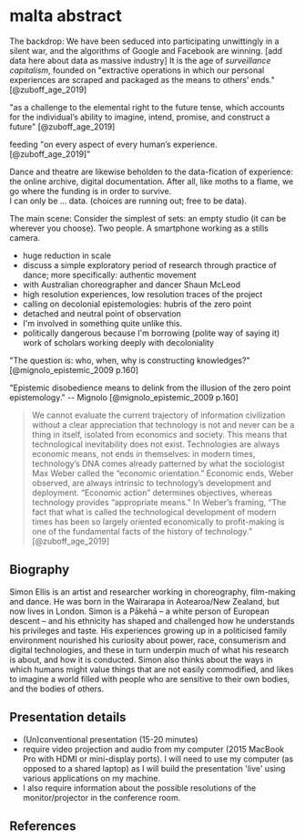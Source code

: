 # malta abstract

The backdrop: We have been seduced into participating unwittingly in a silent war, and the algorithms of Google and Facebook are winning. [add data here about data as massive industry] It is the age of _surveillance capitalism_, founded on "extractive operations in which our personal experiences are scraped and packaged as the means to others’ ends." [@zuboff_age_2019] 

"as a challenge to the elemental right to the future tense, which accounts for the individual’s ability to imagine, intend, promise, and construct a future" [@zuboff_age_2019]

feeding "on every aspect of every human’s experience. [@zuboff_age_2019]"

Dance and theatre are likewise beholden to the data-fication of experience: the online archive, digital documentation. After all, like moths to a flame, we go where the funding is in order to survive.   
I can only be ... data. (choices are running out; free to be data). 



The main scene: 
Consider the simplest of sets: an empty studio (it can be wherever you choose). Two people. A smartphone working as a stills camera.



- huge reduction in scale 
- discuss a simple exploratory period of research through practice of dance; more specifically: authentic movement
- with Australian choreographer and dancer Shaun McLeod
- high resolution experiences, low resolution traces of the project
- calling on decolonial epistemologies: hubris of the zero point
- detached and neutral point of observation
- I'm involved in something quite unlike this. 
- politically dangerous because I'm borrowing (polite way of saying it) work of scholars working deeply with decoloniality

"The question is: who, when, why is constructing knowledges?" [@mignolo_epistemic_2009 p.160]

"Epistemic disobedience means to delink from the illusion of the zero point epistemology." -- Mignolo [@mignolo_epistemic_2009 p.160]





>We cannot evaluate the current trajectory of information civilization without a clear appreciation that technology is not and never can be a thing in itself, isolated from economics and society. This means that technological inevitability does not exist. Technologies are always economic means, not ends in themselves: in modern times, technology’s DNA comes already patterned by what the sociologist Max Weber called the “economic orientation.”
Economic ends, Weber observed, are always intrinsic to technology’s development and deployment. “Economic action” determines objectives, whereas technology provides “appropriate means.” In Weber’s framing, “The fact that what is called the technological development of modern times has been so largely oriented economically to profit-making is one of the fundamental facts of the history of technology.” [@zuboff_age_2019]


## Biography 

Simon Ellis is an artist and researcher working in choreography, film-making and dance. He was born in the Wairarapa in Aotearoa/New Zealand, but now lives in London. Simon is a Pākehā – a white person of European descent – and his ethnicity has shaped and challenged how he understands his privileges and taste. His experiences growing up in a politicised family environment nourished his curiosity about power, race, consumerism and digital technologies, and these in turn underpin much of what his research is about, and how it is conducted. Simon also thinks about the ways in which humans might value things that are not easily commodified, and likes to imagine a world filled with people who are sensitive to their own bodies, and the bodies of others.

## Presentation details

- (Un)conventional presentation (15-20 minutes)
- require video projection and audio from my computer (2015 MacBook Pro with HDMI or mini-display ports). I will need to use my computer (as opposed to a shared laptop) as I will build the presentation 'live' using various applications on my machine.
- I also require information about the possible resolutions of the monitor/projector in the conference room.



## References

